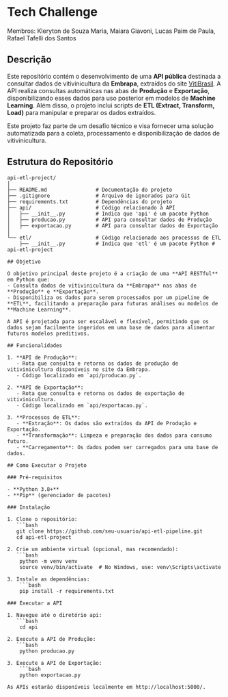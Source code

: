 # Tech Challenge
Membros:
Kleryton de Souza Maria,
Maiara Giavoni,
Lucas Paim de Paula,
Rafael Tafelli dos Santos


## Descrição

Este repositório contém o desenvolvimento de uma **API pública** destinada a consultar dados de vitivinicultura da **Embrapa**, extraídos do site [VitiBrasil](http://vitibrasil.cnpuv.embrapa.br/index.php?opcao=opt_01). A API realiza consultas automáticas nas abas de **Produção** e **Exportação**, disponibilizando esses dados para uso posterior em modelos de **Machine Learning**. Além disso, o projeto inclui scripts de **ETL (Extract, Transform, Load)** para manipular e preparar os dados extraídos.

Este projeto faz parte de um desafio técnico e visa fornecer uma solução automatizada para a coleta, processamento e disponibilização de dados de vitivinicultura.

## Estrutura do Repositório

```plaintext
api-etl-project/
│
├── README.md                # Documentação do projeto
├── .gitignore               # Arquivo de ignorados para Git
├── requirements.txt         # Dependências do projeto
├── api/                     # Código relacionado à API
│   ├── __init__.py          # Indica que 'api' é um pacote Python
│   ├── producao.py          # API para consultar dados de Produção
│   ├── exportacao.py        # API para consultar dados de Exportação
│
└── etl/                     # Código relacionado aos processos de ETL
    ├── __init__.py          # Indica que 'etl' é um pacote Python # api-etl-project

## Objetivo

O objetivo principal deste projeto é a criação de uma **API RESTful** em Python que:
- Consulta dados de vitivinicultura da **Embrapa** nas abas de **Produção** e **Exportação**.
- Disponibiliza os dados para serem processados por um pipeline de **ETL**, facilitando a preparação para futuras análises ou modelos de **Machine Learning**.

A API é projetada para ser escalável e flexível, permitindo que os dados sejam facilmente ingeridos em uma base de dados para alimentar futuros modelos preditivos.

## Funcionalidades

1. **API de Produção**:
   - Rota que consulta e retorna os dados de produção de vitivinicultura disponíveis no site da Embrapa.
   - Código localizado em `api/producao.py`.

2. **API de Exportação**:
   - Rota que consulta e retorna os dados de exportação de vitivinicultura.
   - Código localizado em `api/exportacao.py`.

3. **Processos de ETL**:
   - **Extração**: Os dados são extraídos da API de Produção e Exportação.
   - **Transformação**: Limpeza e preparação dos dados para consumo futuro.
   - **Carregamento**: Os dados podem ser carregados para uma base de dados.

## Como Executar o Projeto

### Pré-requisitos

- **Python 3.8+**
- **Pip** (gerenciador de pacotes)

### Instalação

1. Clone o repositório:
   ```bash
   git clone https://github.com/seu-usuario/api-etl-pipeline.git
   cd api-etl-project

2. Crie um ambiente virtual (opcional, mas recomendado):
   ```bash
    python -m venv venv
    source venv/bin/activate  # No Windows, use: venv\Scripts\activate

3. Instale as dependências:
    ```bash
    pip install -r requirements.txt

### Executar a API

1. Navegue até o diretório api:
   ```bash
    cd api

2. Execute a API de Produção:
   ```bash
    python producao.py

3. Execute a API de Exportação:
    ```bash
    python exportacao.py

As APIs estarão disponíveis localmente em http://localhost:5000/.


